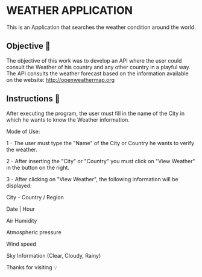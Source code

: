 <h1> WEATHER APPLICATION </h1>

This is an Application that searches the weather condition around the world.

<h2>Objective 🎯</h2>

The objective of this work was to develop an API where the user could consult the Weather of his country and any other country in a playful way.
The API consults the weather forecast based on the information available on the website: <http://openweathermap.org>


<h2>Instructions 📖</h2>

After executing the program, the user must fill in the name of the City in which he wants to know the Weather information.

Mode of Use:

1 - The user must type the "Name" of the City or Country he wants to verify
the weather.

2 - After inserting the "City" or "Country" you must click on "View Weather" in the button on the right.

3 - After clicking on "View Weather", the following information will be displayed:

City - Country / Region

Date | Hour

Air Humidity

Atmospheric pressure

Wind speed

Sky Information (Clear, Cloudy, Rainy)

Thanks for visiting 💡
